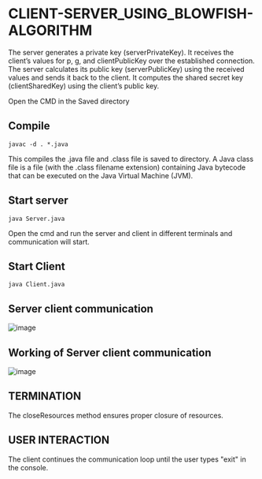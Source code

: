 # CLIENT-SERVER_USING_BLOWFISH-ALGORITHM
The server generates a private key (serverPrivateKey). It receives the client’s values for p, g, and clientPublicKey over the established connection. The server calculates its public key (serverPublicKey) using the received values and sends it back to the client. It computes the shared secret key (clientSharedKey) using the client’s public key.

Open the CMD in the Saved directory 
## Compile 
```
javac -d . *.java
```
This compiles the .java file and .class file is saved to directory. A Java class file is a file (with the .class filename extension) containing Java bytecode that can be executed on the Java Virtual Machine (JVM).
## Start server
```
java Server.java
```
Open the cmd and run the server and client in different terminals and communication will start.

## Start Client
```
java Client.java
```

##  Server client communication
![image](https://github.com/RakhilML/CLIENT-SERVER_USING_BLOWFISH-ALGORITHM/assets/106943173/6ac15750-4c56-404b-863c-ebb02ab516cb)

## Working of Server client communication
![image](https://github.com/RakhilML/CLIENT-SERVER_USING_BLOWFISH-ALGORITHM/assets/106943173/0b937177-03b7-454a-9008-bfb0c83f62c2)

## TERMINATION
The closeResources method ensures proper closure of resources.

## USER INTERACTION
The client continues the communication loop until the user types "exit" in the
console.


